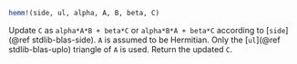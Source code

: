 ```julia
hemm!(side, ul, alpha, A, B, beta, C)
```

Update `C` as `alpha*A*B + beta*C` or `alpha*B*A + beta*C` according to [`side`](@ref stdlib-blas-side). `A` is assumed to be Hermitian. Only the [`ul`](@ref stdlib-blas-uplo) triangle of `A` is used. Return the updated `C`.
